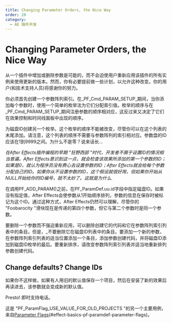 ```yaml
---
title: Changing Parameter Orders, the Nice Way
order: 20
category:
  - AE 插件开发
---
```


# Changing Parameter Orders, the Nice Way

从一个插件中增加或删除参数是可能的，而不会迫使用户重新应用该插件的所有实例来使用更新的版本。然而，你有必要提前做一些计划，以允许这种改变。你的用户(和技术支持人员)将感谢你的努力。

你必须首先创建一个参数阵列索引。在_PF_Cmd_PARAM_SETUP_期间，当你添加每个参数时，使用一个简单的枚举法为它们分配索引值。枚举的顺序与在_PF_Cmd_PARAM_SETUP_期间注册参数的顺序相对应，这反过来又决定了它们在效果控制和时间线面板中出现的顺序。

为磁盘ID创建另一个枚举。这个枚举的顺序不能被改变，尽管你可以在这个列表的末尾添加。请注意，这个列表的顺序不需要与参数阵列的索引相对应。参数盘的ID应该在1到9999之间。为什么不是零？说来话长...

_在After Effects插件编程的早期 "狂野西部 "时代，开发者不屑于设置ID的情况相当普遍。After Effects意识到这一点，就会检查该效果所添加的第一个参数的ID；如果是0，就认为程序员没有费心去设置参数的ID；After Effects就会给每个参数分配自己的ID。如果你从不设置参数的ID，这个假设就很好用，但如果你开始从NULL开始给你的ID编号，就不太妙了。这就是为什么._

在调用PF_ADD_PARAM()之前，在PF_ParamDef.uu.id字段中指定磁盘ID。如果没有指定值，After Effects会使参数从1开始顺序排列，参数的信息在保存时被标记为这个ID。通过这种方式，After Effects仍然可以理解，尽管你的 "Foobarocity "滑块现在是传递的第四个参数，但它与第二个参数时是同一个参数。

要删除一个参数而不强迫重新应用，可以删除创建它的代码和它在参数阵列索引列表中的条目。但是，_不要删除它在磁盘ID列表中的条目。要添加一个新的参数，在参数阵列索引列表的适当位置添加一个条目，添加参数创建代码，并将磁盘ID添加到磁盘ID枚举的最后。要重新排序，请改变参数阵列索引列表并适当地重新排列参数创建代码。

## Change defaults? Change IDs

如果你不这样做，如果有人用旧的默认值保存一个项目，然后在安装了新的效果后再读进去，该参数就会变成新的默认值。

Presto! 即时支持电话。

这是 "PF_ParamFlag_USE_VALUE_FOR_OLD_PROJECTS "的另一个主要用例，来自[Parameter Flags](.../effect-basics/PF_ParamDef.html)(#effect-basics-pf-paramdef-parameter-flags)。